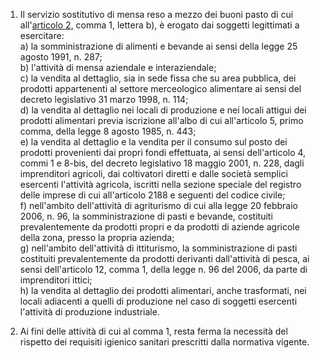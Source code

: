 1. Il servizio sostitutivo di mensa reso a mezzo dei buoni pasto di cui all'[articolo 2](/allegato-2.17/articolo-2/1), comma 1, lettera  b), è erogato dai soggetti legittimati a esercitare:<br>a) la somministrazione di alimenti e bevande ai sensi della legge 25 agosto 1991, n. 287;<br>b) l'attività di mensa aziendale e interaziendale;<br>c) la vendita al dettaglio, sia in sede fissa che su  area pubblica, dei prodotti appartenenti al settore merceologico alimentare ai sensi del decreto legislativo 31 marzo 1998, n. 114;<br>d) la vendita al dettaglio nei locali di produzione e nei locali attigui dei prodotti alimentari previa iscrizione all'albo di cui all'articolo 5, primo comma, della legge 8 agosto 1985, n. 443;<br>e) la vendita al dettaglio e la vendita per il consumo sul posto dei prodotti provenienti dai propri fondi   effettuata, ai sensi dell'articolo 4, commi 1 e 8-bis, del decreto legislativo 18 maggio 2001, n. 228, dagli imprenditori agricoli, dai coltivatori diretti e dalle società semplici esercenti l'attività agricola,  iscritti nella sezione speciale del registro delle imprese di cui all'articolo 2188 e seguenti del codice civile;<br>f) nell'ambito dell'attività di agriturismo di cui alla legge 20 febbraio 2006, n. 96, la  somministrazione di pasti e bevande, costituiti prevalentemente da prodotti propri e da prodotti di aziende agricole della zona, presso la propria azienda;<br>g) nell'ambito dell'attività di ittiturismo, la somministrazione di pasti costituiti prevalentemente da prodotti derivanti dall'attività di pesca, ai sensi dell'articolo 12, comma 1, della legge n. 96 del 2006, da parte di imprenditori ittici;<br>h) la vendita al dettaglio dei prodotti alimentari, anche trasformati, nei locali adiacenti a quelli di produzione nel caso di soggetti esercenti l'attività di produzione industriale. 

2. Ai fini delle attività di cui al comma 1, resta ferma la necessità del rispetto dei requisiti igienico sanitari prescritti dalla normativa vigente. 